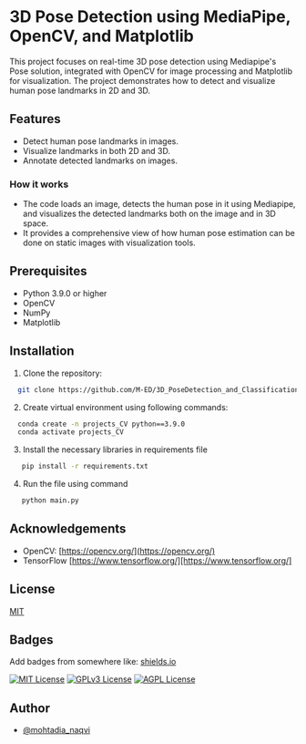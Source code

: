 
# 3D Pose Detection using MediaPipe, OpenCV, and Matplotlib

This project focuses on real-time 3D pose detection using Mediapipe's Pose solution, integrated with OpenCV for image processing and Matplotlib for visualization. The project demonstrates how to detect and visualize human pose landmarks in 2D and 3D.





## Features

- Detect human pose landmarks in images.
- Visualize landmarks in both 2D and 3D.
- Annotate detected landmarks on images.
### How it works

- The code loads an image, detects the human pose in it using Mediapipe, and visualizes the detected landmarks both on the image and in 3D space.
- It provides a comprehensive view of how human pose estimation can be done on static images with visualization tools.
## Prerequisites
- Python 3.9.0 or higher 
- OpenCV
- NumPy
- Matplotlib

## Installation

1. Clone the repository:

```bash
  git clone https://github.com/M-ED/3D_PoseDetection_and_Classification.git
```
2. Create virtual environment using following commands:
```bash
  conda create -n projects_CV python==3.9.0
  conda activate projects_CV
```

3. Install the necessary libraries in requirements file
```bash
   pip install -r requirements.txt
```

4. Run the file using command
```bash
   python main.py
```
## Acknowledgements

- OpenCV: [https://opencv.org/](https://opencv.org/)
- TensorFlow [https://www.tensorflow.org/][https://www.tensorflow.org/]





## License

[MIT](https://choosealicense.com/licenses/mit/)


## Badges

Add badges from somewhere like: [shields.io](https://shields.io/)

[![MIT License](https://img.shields.io/badge/License-MIT-green.svg)](https://choosealicense.com/licenses/mit/)
[![GPLv3 License](https://img.shields.io/badge/License-GPL%20v3-yellow.svg)](https://opensource.org/licenses/)
[![AGPL License](https://img.shields.io/badge/license-AGPL-blue.svg)](http://www.gnu.org/licenses/agpl-3.0)


## Author

- [@mohtadia_naqvi](https://github.com/M-ED)

